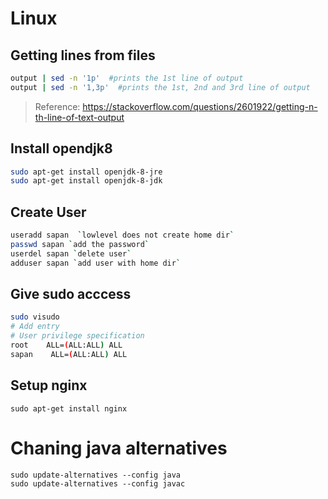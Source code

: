 # Linux

## Getting lines from files
```bash
output | sed -n '1p'  #prints the 1st line of output
output | sed -n '1,3p'  #prints the 1st, 2nd and 3rd line of output
```
> Reference: https://stackoverflow.com/questions/2601922/getting-n-th-line-of-text-output

## Install opendjk8
```bash
sudo apt-get install openjdk-8-jre
sudo apt-get install openjdk-8-jdk
```

## Create User
```bash
useradd sapan  `lowlevel does not create home dir`
passwd sapan `add the password`
userdel sapan `delete user`
adduser sapan `add user with home dir`
```
## Give sudo acccess

```bash
sudo visudo
# Add entry
# User privilege specification
root    ALL=(ALL:ALL) ALL
sapan    ALL=(ALL:ALL) ALL
```

## Setup nginx

```
sudo apt-get install nginx
```

# Chaning java alternatives
```shell
sudo update-alternatives --config java
sudo update-alternatives --config javac
```
